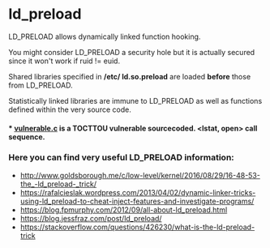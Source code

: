 # ld_preload
LD_PRELOAD allows dynamically linked function hooking.

You might consider LD_PRELOAD a security hole but it is actually secured since it won't work if ruid != euid. 

Shared libraries specified in **/etc/
ld.so.preload** are loaded **before** those from LD_PRELOAD.

Statistically linked libraries are immune to LD_PRELOAD as well as functions defined within the very source code.

#### * [vulnerable.c](/vulnerable.c) is a TOCTTOU vulnerable sourcecoded. <lstat, open> call sequence. 

### Here you can find very useful LD_PRELOAD information:

* http://www.goldsborough.me/c/low-level/kernel/2016/08/29/16-48-53-the_-ld_preload-_trick/
* https://rafalcieslak.wordpress.com/2013/04/02/dynamic-linker-tricks-using-ld_preload-to-cheat-inject-features-and-investigate-programs/
* https://blog.fpmurphy.com/2012/09/all-about-ld_preload.html
* https://blog.jessfraz.com/post/ld_preload/
* https://stackoverflow.com/questions/426230/what-is-the-ld-preload-trick